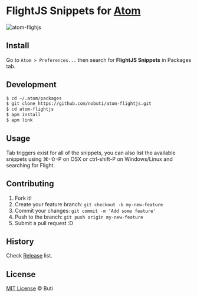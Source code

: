 # FlightJS Snippets for [Atom](http://atom.io)
![atom-flighjs](https://cloud.githubusercontent.com/assets/1366843/11929963/aad9c4a2-a7df-11e5-8da5-bf588d6ba620.gif)

## Install

Go to `Atom > Preferences...` then search for **FlightJS Snippets** in Packages tab.

## Development

```sh
$ cd ~/.atom/packages
$ git clone https://github.com/nobuti/atom-flightjs.git
$ cd atom-flightjs
$ apm install
$ apm link
```

## Usage

Tab triggers exist for all of the snippets, you can also list the available snippets using ⌘-⇧-P on OSX or ctrl-shift-P on Windows/Linux and searching for Flight.


## Contributing

1. Fork it!
2. Create your feature branch: `git checkout -b my-new-feature`
3. Commit your changes: `git commit -m 'Add some feature'`
4. Push to the branch: `git push origin my-new-feature`
5. Submit a pull request :D

## History

Check [Release](https://github.com/nobuti/flightjs/releases) list.

## License

[MIT License](https://opensource.org/licenses/MIT) © Buti
